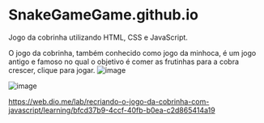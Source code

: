 # SnakeGameGame.github.io
Jogo da cobrinha utilizando HTML, CSS e JavaScript.


O jogo da cobrinha, também conhecido como jogo da minhoca, é um jogo antigo e famoso no qual o objetivo é comer as frutinhas para a cobra crescer, clique para jogar.
![image](https://user-images.githubusercontent.com/91574553/170878193-c5e2aa62-a2fd-4d9e-9b5b-c29778db687c.png)


![image](https://user-images.githubusercontent.com/91574553/167202644-d5bdab41-d7ef-4201-91f6-6c45a18718ee.png)






https://web.dio.me/lab/recriando-o-jogo-da-cobrinha-com-javascript/learning/bfcd37b9-4ccf-40fb-b0ea-c2d865414a19
